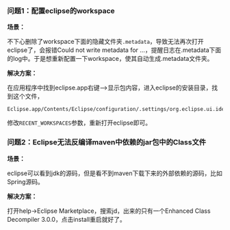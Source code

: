 ### 问题1：配置eclipse的workspace

**场景：**

不下心删除了workspace下面的隐藏文件夹`.metadata`，导致无法再次打开eclipse了，会报错Could not write metadata for …，提醒日志在.metadata下面的log中。于是想重新配置一下workspace，使其自动生成.metadata文件夹。

**解决方案：**

在应用程序中找到eclipse.app右键—>显示包内容，进入eclipse的安装目录，找到这个文件，

```
Eclipse.app/Contents/Eclipse/configuration/.settings/org.eclipse.ui.ide.prefs
```

修改`RECENT_WORKSPACES`参数，重新打开eclipse即可。

### 问题2：Eclipse无法反编译maven中依赖的jar包中的Class文件

**场景：**

eclipse可以看到jdk的源码，但是看不到maven下载下来的外部依赖的源码，比如Spring源码。

**解决方案：**

打开help->Eclipse Marketplace，搜索jd，出来的只有一个Enhanced Class Decompiler 3.0.0，点击install重启就好了。